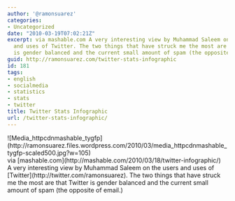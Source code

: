 ```yaml
---
author: '@ramonsuarez'
categories:
- Uncategorized
date: "2010-03-19T07:02:21Z"
excerpt: via mashable.com A very interesting view by Muhammad Saleem on the users
  and uses of Twitter. The two things that have struck me the most are that Twitter
  is gender balanced and the current small amount of spam (the opposite of email.)
guid: http://ramonsuarez.com/twitter-stats-infographic
id: 181
tags:
- english
- socialmedia
- statistics
- stats
- twitter
title: Twitter Stats Infographic
url: /twitter-stats-infographic/
---
```


<div class="posterous_bookmarklet_entry"><div class="p_embed p_image_embed">![Media_httpcdnmashable_tygfp](http://ramonsuarez.files.wordpress.com/2010/03/media_httpcdnmashable_tygfp-scaled500.jpg?w=105)</div><div class="posterous_quote_citation">via [mashable.com](http://mashable.com/2010/03/18/twitter-infographic/)</div>A very interesting view by Muhammad Saleem on the users and uses of [Twitter](http://twitter.com/ramonsuarez). The two things that have struck me the most are that Twitter is gender balanced and the current small amount of spam (the opposite of email.)

</div>